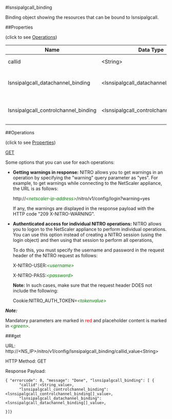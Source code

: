 #lsnsipalgcall_binding

Binding object showing the resources that can be bound to lsnsipalgcall.


##Properties 
<span>(click to see [Operations](#operations))</span>


<table><thead><tr><th>Name</th><th> Data Type</th><th> Permissions</th><th>Description</th></tr></thead><tbody><tr><td>callid</td><td>&lt;String></td><td>Read-write</td><td>Call ID for the SIP call.</td><tr><tr><td>lsnsipalgcall_datachannel_binding</td><td>&lt;lsnsipalgcall_datachannel_binding[]></td><td>Read-only</td><td>datachannel that can be bound to lsnsipalgcall.</td><tr><tr><td>lsnsipalgcall_controlchannel_binding</td><td>&lt;lsnsipalgcall_controlchannel_binding[]></td><td>Read-only</td><td>controlchannel that can be bound to lsnsipalgcall.</td><tr></tbody></table>
##Operations 
<span>(click to see [Properties](#properties))</span>


[GET](#get)


Some options that you can use for each operations:
<ul><li><p><b>Getting warnings in response:</b> NITRO allows you to get warnings in an operation by specifying the "warning" query parameter as "yes". For example, to get warnings while connecting to the NetScaler appliance, the URL is as follows:</p><p>http://<span style="color:green;font-style:italic;">&lt;netscaler-ip-address&gt;</span>/nitro/v1/config/login?warning=yes</p><p>If any, the warnings are displayed in the response payload with the HTTP code "209 X-NITRO-WARNING".</p></li><li><p><b>Authenticated access for individual NITRO operations:</b> NITRO allows you to logon to the NetScaler appliance to perform individual operations. You can use this option instead of creating a NITRO session (using the login object) and then using that session to perform all operations,</p><p>To do this, you must specify the username and password in the request header of the NITRO request as follows:</p><p>X-NITRO-USER:<span style="color:green;font-style:italic;">&lt;username&gt;</span></p><p>X-NITRO-PASS:<span style="color:green;font-style:italic;">&lt;password&gt;</span></p><p><b>Note:</b> In such cases, make sure that the request header DOES not include the following:</p><p>Cookie:NITRO_AUTH_TOKEN=<span style="color:green;font-style:italic;">&lt;tokenvalue&gt;</span></p></li></ul>



***Note:*** 
Mandatory parameters are marked in <span style="color:#FF0000;">red</span> and placeholder content is marked in <span style="color:green;font-style:italic">&lt;green&gt;</span>.

###get



URL: http://&lt;NS_IP&gt;/nitro/v1/config/lsnsipalgcall_binding/callid_value&lt;String&gt;
HTTP Method: GET
Response Payload: ```{ "errorcode": 0, "message": "Done", "lsnsipalgcall_binding": [ {      "callid":<String_value>,      "lsnsipalgcall_controlchannel_binding":<lsnsipalgcall_controlchannel_binding[]_value>,      "lsnsipalgcall_datachannel_binding":<lsnsipalgcall_datachannel_binding[]_value>,}]}```



